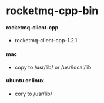 # rocketmq-cpp-bin

#### rocketmq-client-cpp 
- rocketmq-client-cpp-1.2.1
#### mac 
- copy to /usr/lib/ or  /usr/local/lib

#### ubuntu or linux 
- cory to /usr/lib/
